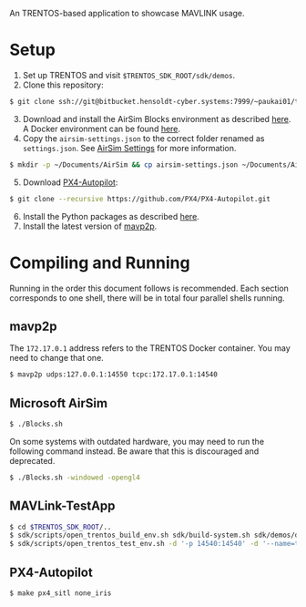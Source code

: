An TRENTOS-based application to showcase MAVLINK usage.

# Setup
1. Set up TRENTOS and visit `$TRENTOS_SDK_ROOT/sdk/demos`.
2. Clone this repository:
  ```sh
  $ git clone ssh://git@bitbucket.hensoldt-cyber.systems:7999/~paukai01/trentos-mavlink-testapp.git
  ```
3. Download and install the AirSim Blocks environment as described [here](https://microsoft.github.io/AirSim/use_precompiled/).
  A Docker environment can be found [here](https://microsoft.github.io/AirSim/docker_ubuntu/).
4. Copy the `airsim-settings.json` to the correct folder renamed as `settings.json`. See [AirSim Settings](https://microsoft.github.io/AirSim/settings/) for more information.
  ```sh
  $ mkdir -p ~/Documents/AirSim && cp airsim-settings.json ~/Documents/AirSim/settings.json
  ```
5. Download [PX4-Autopilot](https://github.com/PX4/PX4-Autopilot):
  ```sh
  $ git clone --recursive https://github.com/PX4/PX4-Autopilot.git
  ```
6. Install the Python packages as described [here](https://docs.px4.io/master/en/dev_setup/building_px4.html#failed-to-import-python-packages).
7. Install the latest version of [mavp2p](https://github.com/aler9/mavp2p/releases).

# Compiling and Running
Running in the order this document follows is recommended.
Each section corresponds to one shell, there will be in total four parallel shells running.

## mavp2p
The `172.17.0.1` address refers to the TRENTOS Docker container. You may need to change that one.
```sh
$ mavp2p udps:127.0.0.1:14550 tcpc:172.17.0.1:14540
```

## Microsoft AirSim
```sh
$ ./Blocks.sh
```
On some systems with outdated hardware, you may need to run the following command instead.
Be aware that this is discouraged and deprecated.
```sh
$ ./Blocks.sh -windowed -opengl4
```

## MAVLink-TestApp
```sh
$ cd $TRENTOS_SDK_ROOT/..
$ sdk/scripts/open_trentos_build_env.sh sdk/build-system.sh sdk/demos/demo_exercise sabre build-sabre-Debug-demo_exercise -DCMAKE_BUILD_TYPE=Debug
$ sdk/scripts/open_trentos_test_env.sh -d '-p 14540:14540' -d '--name=trentos' sdk/demos/demo_exercise/run_qemu.sh build-sabre-Debug-demo_exercise/images/os_image.elf
```

## PX4-Autopilot
```sh
$ make px4_sitl none_iris
```
